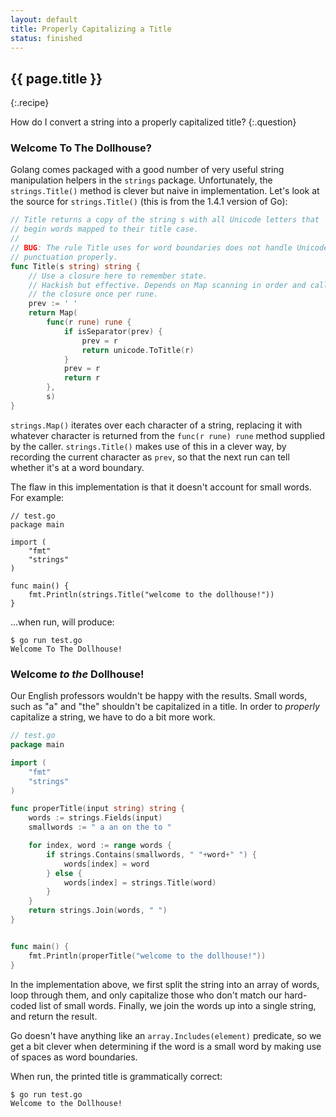 ```yaml
---
layout: default
title: Properly Capitalizing a Title
status: finished
---
```


## {{ page.title }}
{:.recipe}

How do I convert a string into a properly capitalized title?
{:.question}

### Welcome To The Dollhouse?

Golang comes packaged with a good number of very useful string manipulation helpers in the `strings` package.  Unfortunately, the `strings.Title()` method is clever but naive in implementation.   Let's look at the source for `strings.Title()` (this is from the 1.4.1 version of Go):

``` go
// Title returns a copy of the string s with all Unicode letters that 
// begin words mapped to their title case.
//
// BUG: The rule Title uses for word boundaries does not handle Unicode
// punctuation properly.
func Title(s string) string {
	// Use a closure here to remember state.
	// Hackish but effective. Depends on Map scanning in order and calling
	// the closure once per rune.
	prev := ' '
	return Map(
		func(r rune) rune {
			if isSeparator(prev) {
				prev = r
				return unicode.ToTitle(r)
			}
			prev = r
			return r
		},
		s)
}
```

`strings.Map()` iterates over each character of a string, replacing it with whatever character is returned from the `func(r rune) rune` method supplied by the caller.  `strings.Title()` makes use of this in a clever way, by recording the current character as `prev`, so that the next run can tell whether it's at a word boundary.

The flaw in this implementation is that it doesn't account for small words. For example:  

```
// test.go
package main

import (
	"fmt"
	"strings"
)

func main() {
	fmt.Println(strings.Title("welcome to the dollhouse!"))
}
```

...when run, will produce:

```
$ go run test.go
Welcome To The Dollhouse!
```

### Welcome _to the_ Dollhouse!

Our English professors wouldn't be happy with the results.  Small words, such as "a" and "the" shouldn't be capitalized in a title.  In order to _properly_ capitalize a string, we have to do a bit more work.  

``` go
// test.go
package main

import (
	"fmt"
	"strings"
)

func properTitle(input string) string {
	words := strings.Fields(input)
	smallwords := " a an on the to "

	for index, word := range words {
		if strings.Contains(smallwords, " "+word+" ") {
			words[index] = word
		} else {
			words[index] = strings.Title(word)
		}
	}
	return strings.Join(words, " ")
}


func main() {
	fmt.Println(properTitle("welcome to the dollhouse!"))
}
```

In the implementation above, we first split the string into an array of words, loop through them, and only capitalize those who don't match our hard-coded list of small words.  Finally, we join the words up into a single string, and return the result.  

Go doesn't have anything like an `array.Includes(element)` predicate, so we get a bit clever when determining if the word is a small word by making use of spaces as word boundaries.

When run, the printed title is grammatically correct:

```
$ go run test.go
Welcome to the Dollhouse!
```
